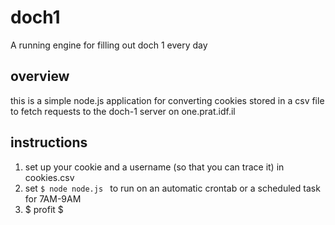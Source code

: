 # doch1
A running engine for filling out doch 1 every day

## overview
this is a simple node.js application for converting cookies stored in a csv file to fetch requests to the doch-1 server on one.prat.idf.il

## instructions
1. set up your cookie and a username (so that you can trace it) in cookies.csv
2. set ```$ node node.js ``` to run on an automatic crontab or a scheduled task for 7AM-9AM
3. $ profit $

